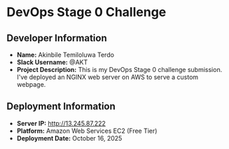 # DevOps Stage 0 Challenge

## Developer Information
- **Name:** Akinbile Temiloluwa Terdo
- **Slack Username:** @AKT
- **Project Description:** This is my DevOps Stage 0 challenge submission. I've deployed an NGINX web server on AWS to serve a custom webpage.

## Deployment Information
- **Server IP:** http://13.245.87.222
- **Platform:** Amazon Web Services EC2 (Free Tier)
- **Deployment Date:** October 16, 2025
